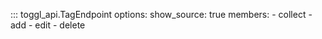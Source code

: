 ::: toggl_api.TagEndpoint
    options:
        show_source: true
        members:
            - collect
            - add
            - edit
            - delete
